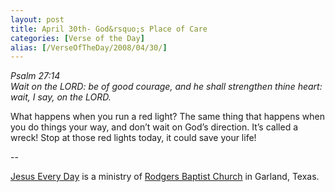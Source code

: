```yaml
---
layout: post
title: April 30th- God&rsquo;s Place of Care
categories: [Verse of the Day]
alias: [/VerseOfTheDay/2008/04/30/]
---
```


_Psalm 27:14  
Wait on the LORD: be of good courage, and he shall strengthen thine
heart: wait, I say, on the LORD._

What happens when you run a red light? The same thing that happens
when you do things your way, and don&rsquo;t wait on God&rsquo;s
direction. It&rsquo;s called a wreck! Stop at those red lights today,
it could save your life!

 --

<a href=http://jesuseveryday.net>Jesus Every Day</a> is a ministry of <a href=http://rodgersbaptist.net>Rodgers Baptist Church</a> in Garland, Texas.
